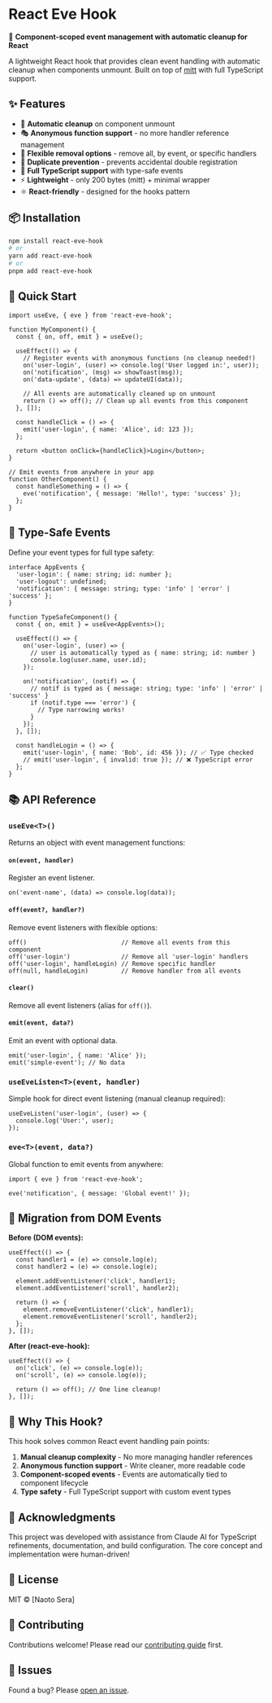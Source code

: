 # React Eve Hook

🎯 **Component-scoped event management with automatic cleanup for React**

A lightweight React hook that provides clean event handling with automatic cleanup when components unmount. Built on top of [mitt](https://github.com/developit/mitt) with full TypeScript support.

## ✨ Features

- 🧹 **Automatic cleanup** on component unmount
- 🎭 **Anonymous function support** - no more handler reference management
- 🔧 **Flexible removal options** - remove all, by event, or specific handlers
- 🚫 **Duplicate prevention** - prevents accidental double registration
- 📘 **Full TypeScript support** with type-safe events
- ⚡ **Lightweight** - only 200 bytes (mitt) + minimal wrapper
- ⚛️ **React-friendly** - designed for the hooks pattern

## 📦 Installation

```bash
npm install react-eve-hook
# or
yarn add react-eve-hook
# or
pnpm add react-eve-hook
```

## 🚀 Quick Start

```tsx
import useEve, { eve } from 'react-eve-hook';

function MyComponent() {
  const { on, off, emit } = useEve();

  useEffect(() => {
    // Register events with anonymous functions (no cleanup needed!)
    on('user-login', (user) => console.log('User logged in:', user));
    on('notification', (msg) => showToast(msg));
    on('data-update', (data) => updateUI(data));
    
    // All events are automatically cleaned up on unmount
    return () => off(); // Clean up all events from this component
  }, []);

  const handleClick = () => {
    emit('user-login', { name: 'Alice', id: 123 });
  };

  return <button onClick={handleClick}>Login</button>;
}

// Emit events from anywhere in your app
function OtherComponent() {
  const handleSomething = () => {
    eve('notification', { message: 'Hello!', type: 'success' });
  };
}
```

## 🎯 Type-Safe Events

Define your event types for full type safety:

```tsx
interface AppEvents {
  'user-login': { name: string; id: number };
  'user-logout': undefined;
  'notification': { message: string; type: 'info' | 'error' | 'success' };
}

function TypeSafeComponent() {
  const { on, emit } = useEve<AppEvents>();

  useEffect(() => {
    on('user-login', (user) => {
      // user is automatically typed as { name: string; id: number }
      console.log(user.name, user.id);
    });

    on('notification', (notif) => {
      // notif is typed as { message: string; type: 'info' | 'error' | 'success' }
      if (notif.type === 'error') {
        // Type narrowing works!
      }
    });
  }, []);

  const handleLogin = () => {
    emit('user-login', { name: 'Bob', id: 456 }); // ✅ Type checked
    // emit('user-login', { invalid: true }); // ❌ TypeScript error
  };
}
```

## 📚 API Reference

### `useEve<T>()`

Returns an object with event management functions:

#### `on(event, handler)`
Register an event listener.

```tsx
on('event-name', (data) => console.log(data));
```

#### `off(event?, handler?)`
Remove event listeners with flexible options:

```tsx
off()                          // Remove all events from this component
off('user-login')              // Remove all 'user-login' handlers
off('user-login', handleLogin) // Remove specific handler
off(null, handleLogin)         // Remove handler from all events
```

#### `clear()`
Remove all event listeners (alias for `off()`).

#### `emit(event, data?)`
Emit an event with optional data.

```tsx
emit('user-login', { name: 'Alice' });
emit('simple-event'); // No data
```

### `useEveListen<T>(event, handler)`

Simple hook for direct event listening (manual cleanup required):

```tsx
useEveListen('user-login', (user) => {
  console.log('User:', user);
});
```

### `eve<T>(event, data?)`

Global function to emit events from anywhere:

```tsx
import { eve } from 'react-eve-hook';

eve('notification', { message: 'Global event!' });
```

## 🔄 Migration from DOM Events

**Before (DOM events):**
```tsx
useEffect(() => {
  const handler1 = (e) => console.log(e);
  const handler2 = (e) => console.log(e);
  
  element.addEventListener('click', handler1);
  element.addEventListener('scroll', handler2);
  
  return () => {
    element.removeEventListener('click', handler1);
    element.removeEventListener('scroll', handler2);
  };
}, []);
```

**After (react-eve-hook):**
```tsx
useEffect(() => {
  on('click', (e) => console.log(e));
  on('scroll', (e) => console.log(e));
  
  return () => off(); // One line cleanup!
}, []);
```

## 🤝 Why This Hook?

This hook solves common React event handling pain points:

1. **Manual cleanup complexity** - No more managing handler references
2. **Anonymous function support** - Write cleaner, more readable code
3. **Component-scoped events** - Events are automatically tied to component lifecycle
4. **Type safety** - Full TypeScript support with custom event types

## 🙏 Acknowledgments

This project was developed with assistance from Claude AI for TypeScript refinements, documentation, and build configuration. The core concept and implementation were human-driven!

## 📄 License

MIT © [Naoto Sera]

## 🤝 Contributing

Contributions welcome! Please read our [contributing guide](CONTRIBUTING.md) first.

## 🐛 Issues

Found a bug? Please [open an issue](https://github.com/sera4am/react-eve-hook/issues).

